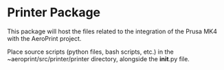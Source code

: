 # Printer Package
This package will host the files related to the integration of the Prusa MK4 with the AeroPrint project.

Place source scripts (python files, bash scripts, etc.) in the ~aeroprint/src/printer/printer directory, alongside the __init__.py file. 



